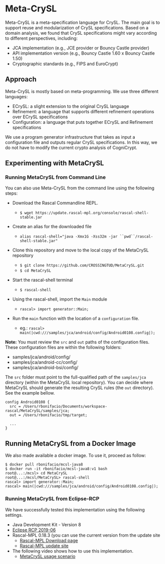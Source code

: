 # Meta-CrySL

Meta-CrySL is a meta-specification language for CrySL. The main goal is to support reuse and modularization of CrySL specifications. Based on a domain analysis, we found that CrySL specifications might vary according to different perspectives, including:

   * JCA implementation (e.g., JCE provider or Bouncy Castle provider)
   * API implementation version (e.g., Bouncy Castle 1.60 x Bouncy Castle 1.50)
   * Cryptographic standards (e.g., FIPS and EuroCrypt)
   
## Approach

Meta-CrySL is mostly based on meta-programming. We use three different languages: 

   * ECrySL: a slight extension to the original CrySL language
   * Refinement: a language that supports different refinement operations over ECrySL specifications
   * Configuration: a language that puts together ECrySL and Refinement specifications 

We use a program generator infrastructure that takes as input a configuration file and outputs regular CrySL specifications. In this way, we do not have to modify the current crypto analysis of CogniCrypt.

## Experimenting with MetaCrySL

### Running MetaCrySL from Command Line

You can also use Meta-CrySL from the command line using the following steps: 

   * Download the Rascal Commandline REPL.
      * `$ wget https://update.rascal-mpl.org/console/rascal-shell-stable.jar`

   * Create an alias for the downloaded file
      * `alias rascal-shell="java -Xmx1G -Xss32m -jar ``pwd``/rascal-shell-stable.jar"`

   * Clone this repository and move to the local copy of the MetaCrySL repository
      * `$ git clone https://github.com/CROSSINGTUD/MetaCrySL.git`
      * `$ cd MetaCrySL` 

   * Start the rascal-shell terminal
      * `$ rascal-shell`

   * Using the rascal-shell, import the `Main` module
      * `rascal> import generator::Main;`

   * Run the `main` function with the location of a `configuration` file.
      * eg.: `rascal> main(|cwd:///samples/jca/android/config/Android0108.config|);` 


**Note:** You must review the `src` and `out` paths 
of the configuration files. These configuration files are 
within the following folders: 

   * samples/jca/android/config/
   * samples/jca/android-cc/config/
   * samples/jca/android-bsi/config/

The `src` folder must point to the full-qualified path of the `samples/jca` 
directory (within the MetaCrySL local repository). You can decide where MetaCrySL 
should generate the resulting CrySL rules (the `out` directory).
See the example bellow. 

```
config Android0108 {
  src = /Users/rbonifacio/Documents/workspace-rascal/MetaCrySL/samples/jca;
  out = /Users/rbonifacio/tmp/target;

  ...
}
```


## Running MetaCrySL from a Docker Image       

We also made available a docker image. To use it, proceed as follow:

```{shell}
$ docker pull rbonifacio/mcsl-java8
$ docker run -it rbonifacio/mcsl-java8:v1 bash
root@...:/mcsl> cd MetaCrySL
root@...:/mcsl/MetaCrySL> rascal-shell
rascal> import generator::Main;
rascal> main(|cwd:///samples/jca/android/config/Android0108.config|);
```

### Running MetaCrySL from Eclipse-RCP

We have successfully tested this implementation using the following settings.

   * Java Development Kit - Version 8
   * [Eclipse RCP 2019-06](https://www.eclipse.org/downloads/packages/release/2019-06/r/eclipse-ide-rcp-and-rap-developers)
   * Rascal-MPL 0.18.3 (you can use the current version from the update site
      * [Rascal-MPL Download page](https://www.rascal-mpl.org/start/)
      * [Rascal-MPL update site](https://update.rascal-mpl.org/stable/)
   * The following video shows how to use this implementation.
      * [MetaCrySL usage scenario](https://youtu.be/PmYWK926RrM)
